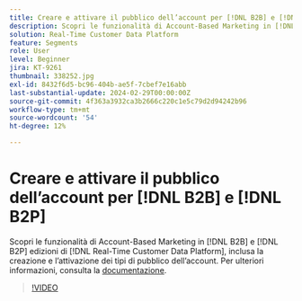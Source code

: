 ```yaml
---
title: Creare e attivare il pubblico dell’account per [!DNL B2B] e [!DNL B2P]
description: Scopri le funzionalità di Account-Based Marketing in [!DNL B2B] e [!DNL B2P] edizioni di [!DNL Real-Time Customer Data Platform], inclusa la creazione e l’attivazione dei tipi di pubblico dell’account.
solution: Real-Time Customer Data Platform
feature: Segments
role: User
level: Beginner
jira: KT-9261
thumbnail: 338252.jpg
exl-id: 8432f6d5-bc96-404b-ae5f-7cbef7e16abb
last-substantial-update: 2024-02-29T00:00:00Z
source-git-commit: 4f363a3932ca3b2666c220c1e5c79d2d94242b96
workflow-type: tm+mt
source-wordcount: '54'
ht-degree: 12%

---
```


# Creare e attivare il pubblico dell’account per [!DNL B2B] e [!DNL B2P]

Scopri le funzionalità di Account-Based Marketing in [!DNL B2B] e [!DNL B2P] edizioni di [!DNL Real-Time Customer Data Platform], inclusa la creazione e l’attivazione dei tipi di pubblico dell’account. Per ulteriori informazioni, consulta la [documentazione](https://experienceleague.adobe.com/docs/experience-platform/segmentation/ui/account-audiences.html).

>[!VIDEO](https://video.tv.adobe.com/v/338252?learn=on)

